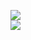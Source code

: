 [![](https://img.shields.io/badge/Made%20With-Github%20Spray-lightgrey.svg?style=for-the-badge&logo=github)](https://github.com/Annihil/github-spray#31093)  
[![](https://i.imgur.com/2DrTn0Z.gif)](https://github.com/Annihil/github-spray)